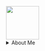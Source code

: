 <img height="90px" src="https://gist.githubusercontent.com/pjhampton/e0867e2327eab63e6772df9ee1250661/raw/b62b85e17ba62459c4c2f37e3d6314407d576f9f/nyancat.gif" />


<details><summary>About Me</summary>
<p>

  <ul>
    <li>I'm a Full-Stack Engineer - leaning to the backend.</li>
    <li>I <a href="https://fs.blog/brain-food/april-24-2022/">practice kindness</a> and gratitude in all aspects in life.</li> 
    <li>My current work is focused on the confluence of <a href="https://www.elastic.co/security">security</a> and <a href="https://www.elastic.co/observability">observability</a>.</li>
    <li>I enjoy hacking on data-intensive platforms, distributed systems, and database internals.</li>
    <li>I favour <a href="https://boringtechnology.club/">boring technology</a>, evolutionary design, and test-driven development (when possible).</li>
  </ul>

</p>
</details>
